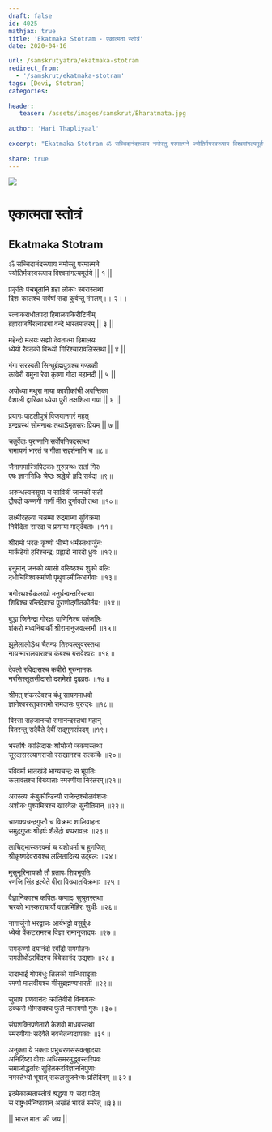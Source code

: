 ```yaml
---
draft: false
id: 4025    
mathjax: true    
title: 'Ekatmaka Stotram - एकात्मता स्तोत्रं'    
date: 2020-04-16    

url: /samskrutyatra/ekatmaka-stotram
redirect_from: 
  - '/samskrut/ekatmaka-stotram'
tags: [Devi, Stotram]    
categories:    
    
header:    
   teaser: /assets/images/samskrut/Bharatmata.jpg    
    
author: 'Hari Thapliyaal'    
    
excerpt: "Ekatmaka Stotram ॐ सच्चिदानंदरूपाय नमोस्तु परमात्मने ज्योतिर्मयस्वरूपाय विश्वमांगल्यमूर्तये || १ || प्रकृतिः पंचभूतानि ग्रहा लोकाः स्वरास्तथा दिशः कालश्च सर्वेषां सदा कुर्वन्तु मंगलम्।। २।। रत्नाकराधौतपदां हिमालयकिरीटिनीम् ब्रह्मराजर्षिरत्नाढ्यां वन्दे भारतमातरम् || ३ || महेन्द्रो मलयः सह्यो देवतात्मा हिमालयः ध्येयो रैवतको विन्ध्यो"
    
share: true    
---
```

![](/assets/images/samskrut/Bharatmata.jpg)    
    
#  एकात्मता स्तोत्रं    
## Ekatmaka Stotram    
    
ॐ सच्चिदानंदरूपाय नमोस्तु परमात्मने    
ज्योतिर्मयस्वरूपाय विश्वमांगल्यमूर्तये || १ ||    
    
प्रकृतिः पंचभूतानि ग्रहा लोकाः स्वरास्तथा    
दिशः कालश्च सर्वेषां सदा कुर्वन्तु मंगलम्।। २।।    
    
रत्नाकराधौतपदां हिमालयकिरीटिनीम्    
ब्रह्मराजर्षिरत्नाढ्यां वन्दे भारतमातरम् || ३ ||    
    
महेन्द्रो मलयः सह्यो देवतात्मा हिमालयः    
ध्येयो रैवतको विन्ध्यो गिरिश्चारावलिस्तथा || ४ ||    
    
गंगा सरस्वती सिन्धुर्ब्रह्मपुत्रश्च गण्डकी    
कावेरी यमुना रेवा कृष्णा गोदा महानदी || ५ ||    
    
अयोध्या मथुरा माया काशीकांची अवन्तिका    
वैशाली द्वारिका ध्येया पुरी तक्षशिला गया || ६ ||    
    
प्रयागः पाटलीपुत्रं विजयानगरं महत्    
इन्द्रप्रस्थं सोमनाथः तथाSमृतसरः प्रियम् || ७ ||    
    
चतुर्वेदाः पुराणानि सर्वोपनिषदस्तथा    
रामायणं भारतं च गीता सद्दर्शनानि च ॥८॥    
    
जैनागमास्त्रिपिटकाः गुरुग्रन्थः सतां गिरः    
एषः ज्ञाननिधिः श्रेष्ठः श्रद्धेयो हृदि सर्वदा ॥९॥    
    
अरुन्धत्यनसूया च सावित्री जानकी सती    
द्रौपदी कण्णगी गार्गी मीरा दुर्गावती तथा ॥१०॥    
    
लक्ष्मीरहल्या चन्नम्मा रुद्रमाम्बा सुविक्रमा    
निवेदिता सारदा च प्रणम्या मातृदेवताः ॥११॥    
    
श्रीरामो भरतः कृष्णो भीष्मो धर्मस्तथार्जुनः    
मार्कंडेयो हरिश्चन्द्र: प्रह्लादो नारदो ध्रुवः ॥१२॥    
    
हनुमान्‌ जनको व्यासो वसिष्ठश्च शुको बलिः    
दधीचिविश्वकर्माणौ पृथुवाल्मीकिभार्गवाः ॥१३॥    
    
भगीरथश्चैकलव्यो मनुर्धन्वन्तरिस्तथा    
शिबिश्च रन्तिदेवश्च पुराणोद्गीतकीर्तय: ॥१४॥    
    
बुद्धा जिनेन्द्रा गोरक्षः पाणिनिश्च पतंजलिः    
शंकरो मध्वनिंबार्कौ श्रीरामानुजवल्लभौ ॥१५॥    
    
झूलेलालोSथ चैतन्यः तिरुवल्लुवरस्तथा    
नायन्मारालवाराश्च कंबश्च बसवेश्वरः ॥१६॥    
    
देवलो रविदासश्च कबीरो गुरुनानकः    
नरसिस्तुलसीदासो दशमेशो दृढव्रतः ॥१७॥    
    
श्रीमत् शंकरदेवश्च बंधू सायणमाधवौ    
ज्ञानेश्वरस्तुकारामो रामदासः पुरन्दरः ॥१८॥    
    
बिरसा सहजानन्दो रामानन्दस्तथा महान्‌    
वितरन्तु सदैवैते दैवीं सद्गुणसंपदम्‌ ॥१९॥    
    
भरतर्षिः कालिदासः श्रीभोजो जकणस्तथा    
सूरदासस्त्यागराजो रसखानश्च सत्कविः ॥२०॥    
    
रविवर्मा भातखंडे भाग्यचन्द्रः स भूपतिः    
कलावंतश्च विख्याताः स्मरणीया निरंतरम्‌॥२१॥    
    
अगस्त्यः कंबुकौन्डिन्यौ राजेन्द्रश्चोलवंशजः    
अशोकः पुश्यमित्रश्च खारवेलः सुनीतिमान्‌ ॥२२॥    
    
चाणक्यचन्द्रगुप्तौ च विक्रमः शालिवाहनः    
समुद्रगुप्तः श्रीहर्षः शैलेंद्रो बप्परावलः ॥२३॥    
    
लाचिद्भास्करवर्मा च यशोधर्मा च हूणजित्‌    
श्रीकृष्णदेवरायश्च ललितादित्य उद्बलः ॥२४॥    
    
मुसुनूरिनायकौ तौ प्रतापः शिवभूपतिः    
रणजि सिंह इत्येते वीरा विख्यातविक्रमाः ॥२५॥    
    
वैज्ञानिकाश्च कपिलः कणादः सुश्रुतस्तथा    
चरको भास्कराचार्यो वराहमिहिरः सुधीः ॥२६॥    
    
नागार्जुनो भरद्वाजः आर्यभट्टो वसुर्बुधः    
ध्येयो वेंकटरामश्च विज्ञा रामानुजादयः ॥२७॥    
    
रामकृष्णो दयानंदो रवींद्रो राममोहनः    
रामतीर्थोऽरविंदश्च विवेकानंद उद्यशाः ॥२८॥    
    
दादाभाई गोपबंधुः तिलको गान्धिरादृताः    
रमणो मालवीयश्च श्रीसुब्रह्मण्यभारती ॥२९॥    
    
सुभाषः प्रणवानंदः क्रांतिवीरो विनायकः    
ठक्करो भीमरावश्च फुले नारायणो गुरुः ॥३०॥    
    
संघशक्तिप्रणेतारौ केशवो माधवस्तथा    
स्मरणीयाः सदैवैते नवचैतन्यदायकाः ॥३१॥    
    
अनुक्ता ये भक्ताः प्रभुचरणसंसक्तहृदयाः    
अनिर्दिष्टा वीराः अधिसमरमुद्ध्वस्तरिपवः    
समाजोद्धर्तारः सुहितकरविज्ञाननिपुणाः    
नमस्तेभ्यो भूयात् सकलसुजनेभ्यः प्रतिदिनम्‌ ॥ ३२॥    
    
इदमेकात्मतास्तोत्रं श्रद्धया यः सदा पठेत्‌    
स राष्ट्रधर्मनिष्ठावान् अखंडं भारतं स्मरेत्‌ ॥३३॥    
    
|| भारत माता की जय ||    
    
